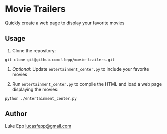 # Movie Trailers

Quickly create a web page to display your favorite movies

## Usage

1. Clone the repository:

```
git clone git@github.com:lfepp/movie-trailers.git
```

1. *Optional:* Update `entertainment_center.py` to include your favorite movies

1. Run `entertainment_center.py` to compile the HTML and load a web page displaying the movies:

```
python ./entertainment_center.py
```

## Author

Luke Epp <lucasfepp@gmail.com>
